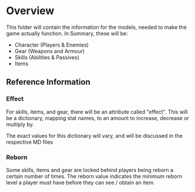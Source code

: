 # Overview

This folder will contain the information for the models, needed to make the game actually function. In Summary, these will be:

- Character (Players & Enemies)
- Gear (Weapons and Armour)
- Skills (Abilities & Passives)
- Items

## Reference Information

### Effect

For skills, items, and gear, there will be an attribute called "effect". This will be a dictionary, mapping stat names, to an amount to increase, decrease or multiply by.

The exact values for this dictionary will vary, and will be discussed in the respective MD files

### Reborn

Some skills, items and gear are locked behind players being reborn a certain number of times. The reborn value indicates the minimum reborn level a player must have before they can see / obtain an item.

